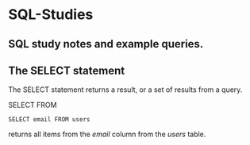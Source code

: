 # SQL-Studies
## SQL study notes and example queries.

## The SELECT statement

 The SELECT statement returns a result, or a set of results from a query.
 
 SELECT <column name> FROM <table name>
  
  `SELECT email FROM users`
  
 returns all items from the *email* column from the *users* table.

